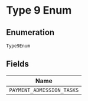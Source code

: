 
# Type 9 Enum

## Enumeration

`Type9Enum`

## Fields

| Name |
|  --- |
| `PAYMENT_ADMISSION_TASKS` |

